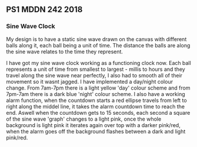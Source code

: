 ## PS1 MDDN 242 2018

### Sine Wave Clock
My design is to have a static sine wave drawn on the canvas with different balls along it, each ball being a unit of time. The distance the balls are along the sine wave relates to the time they represent.

I have got my sine wave clock working as a functioning clock now. Each ball represents a unit of time from smallest to largest - millis to hours and they travel along the sine wave near perfectly, I also had to smooth all of their movement so it wasnt jagged. I have implemented a day/night colour change. From 7am-7pm there is a light yellow 'day' colour scheme and from 7pm-7am there is a dark blue 'night' colour scheme.
I also have a working alarm function, when the countdown starts a red ellipse travels from left to right along the middel line, it takes the alarm countdown time to reach the end. Aswell when the countdown gets to 15 seconds, each second a square of the sine wave 'graph' changes to a light pink, once the whole background is light pink it iterates again over top with a darker pink/red, when the alarm goes off the background flashes between a dark and light pink/red.
